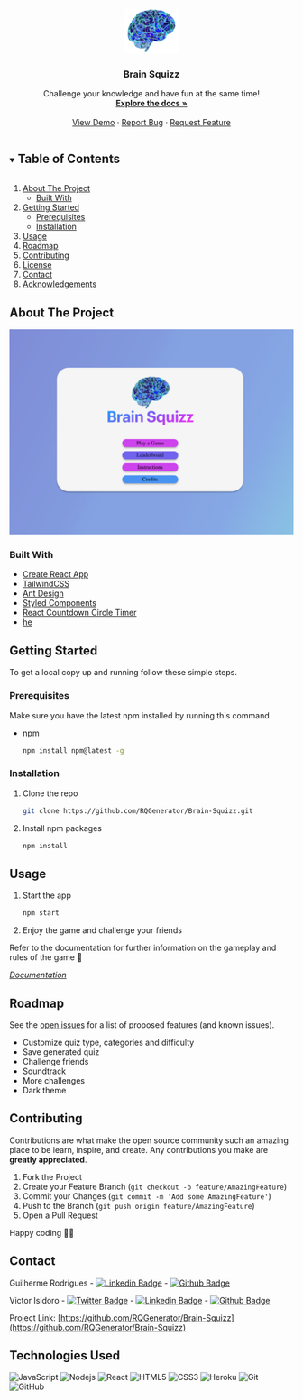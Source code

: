 <br />
<p align="center">
  <a href="https://github.com/RQGenerator/Brain-Squizz">
    <img src="public/images/logo.png" alt="Logo" width="100" height="80">
  </a>

  <h3 align="center">Brain Squizz</h3>

  <p align="center">
    Challenge your knowledge and have fun at the same time!
    <br />
    <a href="https://github.com/RQGenerator/Brain-Squizz"><strong>Explore the docs »</strong></a>
    <br />
    <br />
    <a href="https://brain-squizz.herokuapp.com">View Demo</a>
    ·
    <a href="https://github.com/RQGenerator/Brain-Squizz/issues">Report Bug</a>
    ·
    <a href="https://github.com/RQGenerator/Brain-Squizz/issues">Request Feature</a>
  </p>
</p>

<!-- TABLE OF CONTENTS -->
<details open="open">
  <summary><h2 style="display: inline-block">Table of Contents</h2></summary>
  <ol>
    <li>
      <a href="#about-the-project">About The Project</a>
      <ul>
        <li><a href="#built-with">Built With</a></li>
      </ul>
    </li>
    <li>
      <a href="#getting-started">Getting Started</a>
      <ul>
        <li><a href="#prerequisites">Prerequisites</a></li>
        <li><a href="#installation">Installation</a></li>
      </ul>
    </li>
    <li><a href="#usage">Usage</a></li>
    <li><a href="#roadmap">Roadmap</a></li>
    <li><a href="#contributing">Contributing</a></li>
    <li><a href="#license">License</a></li>
    <li><a href="#contact">Contact</a></li>
    <li><a href="#acknowledgements">Acknowledgements</a></li>
  </ol>
</details>

<!-- ABOUT THE PROJECT -->

## About The Project

![Brain Squizz](./public/images/screenshot.png)

### Built With

- [Create React App](https://create-react-app.dev)
- [TailwindCSS](https://tailwindcss.com)
- [Ant Design](https://ant.design)
- [Styled Components](https://styled-components.com)
- [React Countdown Circle Timer](https://www.npmjs.com/package/react-countdown-circle-timer)
- [he](https://github.com/mathiasbynens/he)

<!-- GETTING STARTED -->

## Getting Started

To get a local copy up and running follow these simple steps.

### Prerequisites

Make sure you have the latest npm installed by running this command

- npm
  ```sh
  npm install npm@latest -g
  ```

### Installation

1. Clone the repo
   ```sh
   git clone https://github.com/RQGenerator/Brain-Squizz.git
   ```
2. Install npm packages
   ```sh
   npm install
   ```

<!-- USAGE EXAMPLES -->

## Usage

1. Start the app
   ```sh
   npm start
   ```
2. Enjoy the game and challenge your friends

Refer to the documentation for further information on the gameplay and rules of the game 🎰

_[Documentation](https://rqgenerator.github.io/Brain-Squizz/)_

<!-- ROADMAP -->

## Roadmap

See the [open issues](https://github.com/RQGenerator/Brain-Squizz/issues) for a list of proposed features (and known issues).

- Customize quiz type, categories and difficulty
- Save generated quiz
- Challenge friends
- Soundtrack
- More challenges
- Dark theme

<!-- CONTRIBUTING -->

## Contributing

Contributions are what make the open source community such an amazing place to be learn, inspire, and create. Any contributions you make are **greatly appreciated**.

1. Fork the Project
2. Create your Feature Branch (`git checkout -b feature/AmazingFeature`)
3. Commit your Changes (`git commit -m 'Add some AmazingFeature'`)
4. Push to the Branch (`git push origin feature/AmazingFeature`)
5. Open a Pull Request

Happy coding 🧑‍💻

<!-- CONTACT -->

## Contact

Guilherme Rodrigues - [![Linkedin Badge](https://img.shields.io/badge/-guilhermerodrigues-blue?style=flat-square&logo=Linkedin&logoColor=white&link=https://www.linkedin.com/in/guilherme-rodrigues-029344162/)](https://www.linkedin.com/in/guilherme-rodrigues-029344162/) - [![Github Badge](https://img.shields.io/badge/-Guilhaxr-181717?style=flat-square&logo=Github&logoColor=white&link=https://github.com/Guilhaxr)](https://github.com/Guilhaxr)

Victor Isidoro - [![Twitter Badge](https://img.shields.io/badge/-vtr84-1572B6?style=flat-square&logo=Twitter&logoColor=white&link=https://twitter.com/vtr84)](https://twitter.com/vtr84) - [![Linkedin Badge](https://img.shields.io/badge/-victorisidoro-blue?style=flat-square&logo=Linkedin&logoColor=white&link=https://www.linkedin.com/in/victorisidoro/)](https://www.linkedin.com/in/victorisidoro/) - [![Github Badge](https://img.shields.io/badge/-vtr84-181717?style=flat-square&logo=Github&logoColor=white&link=https://www.github.com/vtr84/)](https://www.github.com/vtr84/)

Project Link: [https://github.com/RQGenerator/Brain-Squizz](https://github.com/RQGenerator/Brain-Squizz)

<!-- ACKNOWLEDGEMENTS -->

## Technologies Used

![JavaScript](https://img.shields.io/badge/-JavaScript-black?style=flat-square&logo=javascript)
![Nodejs](https://img.shields.io/badge/-Nodejs-black?style=flat-square&logo=Node.js)
![React](https://img.shields.io/badge/-React-black?style=flat-square&logo=react)
![HTML5](https://img.shields.io/badge/-HTML5-E34F26?style=flat-square&logo=html5&logoColor=white)
![CSS3](https://img.shields.io/badge/-CSS3-1572B6?style=flat-square&logo=css3)
![Heroku](https://img.shields.io/badge/-Heroku-430098?style=flat-square&logo=heroku)
![Git](https://img.shields.io/badge/-Git-black?style=flat-square&logo=git)
![GitHub](https://img.shields.io/badge/-GitHub-181717?style=flat-square&logo=github)
